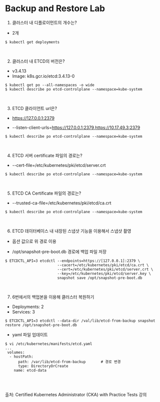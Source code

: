 # Backup and Restore Lab

1. 클러스터 내 디플로이먼트의 개수는?

- 2개

```
$ kubectl get deployments
```

<br>

2. 클러스터 내 ETCD의 버전은?

- v3.4.13
- Image:         k8s.gcr.io/etcd:3.4.13-0

```
$ kubectl get po --all-namespaces -o wide
$ kubectl describe po etcd-controlplane --namespace=kube-system
```

<br>

3. ETCD 클라이언트 url은?

- https://127.0.0.1:2379

- --listen-client-urls=https://127.0.0.1:2379,https://10.17.49.3:2379

```
$ kubectl describe po etcd-controlplane --namespace=kube-system
```

<br>

4. ETCD 서버 certificate 파일의 경로는?

- --cert-file=/etc/kubernetes/pki/etcd/server.crt

```
$ kubectl describe po etcd-controlplane --namespace=kube-system
```

<br>

5. ETCD CA Certificate 파일의 경로는?

-  --trusted-ca-file=/etc/kubernetes/pki/etcd/ca.crt

```
$ kubectl describe po etcd-controlplane --namespace=kube-system
```

<br>

6. ETCD 데이터베이스 내 내장된 스냅샷 기능을 이용해서 스냅샷 촬영

- 옵션 값으로 위 경로 이용

- /opt/snapshot-pre-boot.db 경로에 백업 파일 저장

```
$ ETCDCTL_API=3 etcdctl --endpoints=https://[127.0.0.1]:2379 \
						--cacert=/etc/kubernetes/pki/etcd/ca.crt \
						--cert=/etc/kubernetes/pki/etcd/server.crt \
						--key=/etc/kubernetes/pki/etcd/server.key \
						snapshot save /opt/snapshot-pre-boot.db
```

<br>

7. 6번에서의 백업본을 이용해 클러스터 복원하기

- Deployments: 2
- Services: 3

```
$ ETCDCTL_API=3 etcdctl --data-dir /val/lib/etcd-from-backup snapshot restore /opt/snapshot-pre-boot.db
```
- yaml 파일 업데이트

```
$ vi /etc/kubernetes/manifests/etcd.yaml
...
 volumes:
  - hostPath:
      path: /var/lib/etcd-from-backup		# 경로 변경
      type: DirectoryOrCreate
    name: etcd-data
```

<br>

<br>

출처: Certified Kubernetes Administrator (CKA) with Practice Tests 강의
